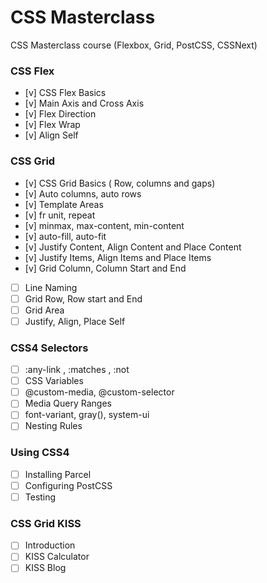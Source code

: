 # CSS Masterclass

CSS Masterclass course (Flexbox, Grid, PostCSS, CSSNext)

### CSS Flex

- [v] CSS Flex Basics
- [v] Main Axis and Cross Axis
- [v] Flex Direction
- [v] Flex Wrap
- [v] Align Self

### CSS Grid

- [v] CSS Grid Basics ( Row, columns and gaps)
- [v] Auto columns, auto rows
- [v] Template Areas
- [v] fr unit, repeat
- [v] minmax, max-content, min-content
- [v] auto-fill, auto-fit
- [v] Justify Content, Align Content and Place Content
- [v] Justify Items, Align Items and Place Items
- [v] Grid Column, Column Start and End
- [ ] Line Naming
- [ ] Grid Row, Row start and End
- [ ] Grid Area
- [ ] Justify, Align, Place Self

### CSS4 Selectors

- [ ] :any-link , :matches , :not
- [ ] CSS Variables
- [ ] @custom-media, @custom-selector
- [ ] Media Query Ranges
- [ ] font-variant, gray(), system-ui
- [ ] Nesting Rules

### Using CSS4

- [ ] Installing Parcel
- [ ] Configuring PostCSS
- [ ] Testing

### CSS Grid KISS

- [ ] Introduction
- [ ] KISS Calculator
- [ ] KISS Blog
